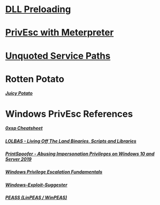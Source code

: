 # [DLL Preloading](../../../DLL_Preloading/README.md)
# [PrivEsc with Meterpreter](../../../../Tools/Metasploit/README.md#Windows-PrivEsc)
# [Unquoted Service Paths](../../../../Tools/Shells/Windows/CMD/README.md#Look-for-Unquoted-Service-Paths)

# Rotten Potato
##### [Juicy Potato](https://github.com/ohpe/juicy-potato/)

# Windows PrivEsc References
##### [0xsp Cheatsheet](https://0xsp.com/offensive/privilege-escalation-cheatsheet/)
##### [LOLBAS - Living Off The Land Binaries, Scripts and Libraries](https://lolbas-project.github.io/)
##### [PrintSpoofer - Abusing Impersonation Privileges on Windows 10 and Server 2019](https://itm4n.github.io/printspoofer-abusing-impersonate-privileges/)
##### [Windows Privilege Escalation Fundamentals](https://fuzzysecurity.com/tutorials/16.html)
##### [Windows-Exploit-Suggester](https://github.com/AonCyberLabs/Windows-Exploit-Suggester)
##### [PEASS (LinPEAS / WinPEAS)](https://github.com/carlospolop/PEASS-ng)